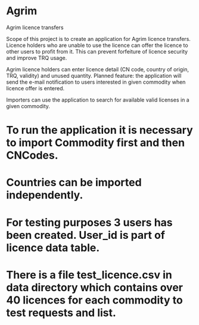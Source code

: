 # Agrim
Agrim licence transfers

Scope of this project is to create an application for Agrim licence transfers. Licence holders who are unable to use the licence can offer the licence to other users to profit from it. This can prevent forfeiture of licence security and improve TRQ usage.

Agrim licence holders can enter licence detail (CN code, country of origin, TRQ, validity) and unused quantity. Planned feature: the application will send the e-mail notification to users interested in given commodity when licence offer is entered.

Importers can use the application to search for available valid licenses in a given commodity.

# To run the application it is necessary to import Commodity first and then CNCodes. 
# Countries can be imported independently.
# For testing purposes 3 users has been created. User_id is part of licence data table. 
# There is a file test_licence.csv in data directory which contains over 40 licences for each commodity to test requests and list.

 

